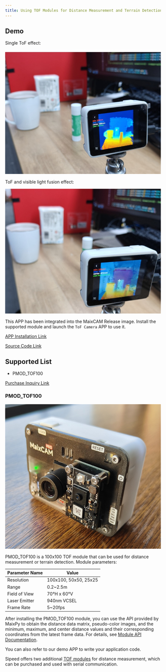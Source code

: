 ```yaml
---
title: Using TOF Modules for Distance Measurement and Terrain Detection with MaixCAM and MaixPy
---
```


## Demo

Single ToF effect:

![](../../assets/tof003.jpg)

ToF and visible light fusion effect:

![](../../assets/tof002.jpg)

This APP has been integrated into the MaixCAM Release image. Install the supported module and launch the `ToF Camera` APP to use it.

[APP Installation Link](https://maixhub.com/app/88)

[Source Code Link](https://github.com/sipeed/MaixCDK/tree/main/projects/app_tof_camera)

## Supported List

* PMOD_TOF100

[Purchase Inquiry Link](https://wiki.sipeed.com/en/store.html)

### PMOD_TOF100

![](../../assets/tof004.jpg)

PMOD_TOF100 is a 100x100 TOF module that can be used for distance measurement or terrain detection. Module parameters:

| Parameter Name | Value |
|----------------|-------|
| Resolution     | 100x100, 50x50, 25x25 |
| Range          | 0.2~2.5m |
| Field of View  | 70°H x 60°V |
| Laser Emitter  | 940nm VCSEL |
| Frame Rate     | 5~20fps |

After installing the PMOD_TOF100 module, you can use the API provided by MaixPy to obtain the distance data matrix, pseudo-color images, and the minimum, maximum, and center distance values and their corresponding coordinates from the latest frame data. For details, see [Module API Documentation](../../../api/maix/ext_dev/opns303x0.md).

You can also refer to our demo APP to write your application code.

Sipeed offers two additional [TOF modules](https://wiki.sipeed.com/hardware/zh/maixsense/index.html) for distance measurement, which can be purchased and used with serial communication.
